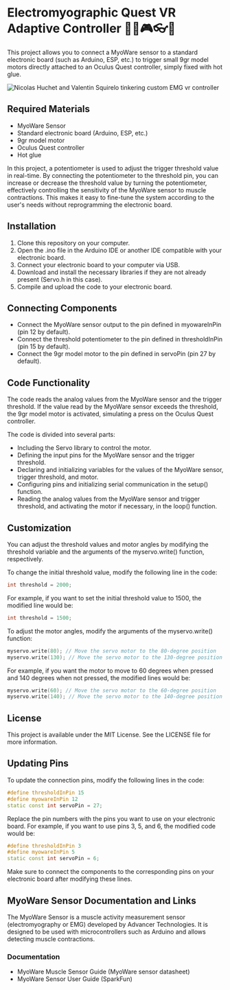 
# Electromyographic Quest VR Adaptive Controller 🦾🔌🎮👓🌟


This project allows you to connect a MyoWare sensor to a standard electronic board (such as Arduino, ESP, etc.) to trigger small 9gr model motors directly attached to an Oculus Quest controller, simply fixed with hot glue.

![Nicolas Huchet and Valentin Squirelo tinkering custom EMG vr controller](https://i.imgur.com/3QhD80Ul.jpg)

## Required Materials
- MyoWare Sensor
- Standard electronic board (Arduino, ESP, etc.)
- 9gr model motor
- Oculus Quest controller
- Hot glue

In this project, a potentiometer is used to adjust the trigger threshold value in real-time. By connecting the potentiometer to the threshold pin, you can increase or decrease the threshold value by turning the potentiometer, effectively controlling the sensitivity of the MyoWare sensor to muscle contractions. This makes it easy to fine-tune the system according to the user's needs without reprogramming the electronic board.

## Installation
1. Clone this repository on your computer.
2. Open the .ino file in the Arduino IDE or another IDE compatible with your electronic board.
3. Connect your electronic board to your computer via USB.
4. Download and install the necessary libraries if they are not already present (Servo.h in this case).
5. Compile and upload the code to your electronic board.

## Connecting Components
- Connect the MyoWare sensor output to the pin defined in myowareInPin (pin 12 by default).
- Connect the threshold potentiometer to the pin defined in thresholdInPin (pin 15 by default).
- Connect the 9gr model motor to the pin defined in servoPin (pin 27 by default).

## Code Functionality
The code reads the analog values from the MyoWare sensor and the trigger threshold. If the value read by the MyoWare sensor exceeds the threshold, the 9gr model motor is activated, simulating a press on the Oculus Quest controller.

The code is divided into several parts:
- Including the Servo library to control the motor.
- Defining the input pins for the MyoWare sensor and the trigger threshold.
- Declaring and initializing variables for the values of the MyoWare sensor, trigger threshold, and motor.
- Configuring pins and initializing serial communication in the setup() function.
- Reading the analog values from the MyoWare sensor and trigger threshold, and activating the motor if necessary, in the loop() function.

## Customization
You can adjust the threshold values and motor angles by modifying the threshold variable and the arguments of the myservo.write() function, respectively.

To change the initial threshold value, modify the following line in the code:

```cpp
int threshold = 2000;
```

For example, if you want to set the initial threshold value to 1500, the modified line would be:

```cpp
int threshold = 1500;
```

To adjust the motor angles, modify the arguments of the myservo.write() function:

```cpp
myservo.write(80); // Move the servo motor to the 80-degree position
myservo.write(130); // Move the servo motor to the 130-degree position
```

For example, if you want the motor to move to 60 degrees when pressed and 140 degrees when not pressed, the modified lines would be:

```cpp
myservo.write(60); // Move the servo motor to the 60-degree position
myservo.write(140); // Move the servo motor to the 140-degree position
```


## License
This project is available under the MIT License. See the LICENSE file for more information.

## Updating Pins
To update the connection pins, modify the following lines in the code:

```cpp
#define thresholdInPin 15
#define myowareInPin 12
static const int servoPin = 27;
```
Replace the pin numbers with the pins you want to use on your electronic board. For example, if you want to use pins 3, 5, and 6, the modified code would be:

```cpp
#define thresholdInPin 3
#define myowareInPin 5
static const int servoPin = 6;
```
Make sure to connect the components to the corresponding pins on your electronic board after modifying these lines.

## MyoWare Sensor Documentation and Links
The MyoWare Sensor is a muscle activity measurement sensor (electromyography or EMG) developed by Advancer Technologies. It is designed to be used with microcontrollers such as Arduino and allows detecting muscle contractions.

### Documentation
- MyoWare Muscle Sensor Guide (MyoWare sensor datasheet)
- MyoWare Sensor User Guide (SparkFun)
